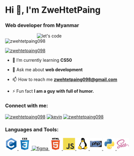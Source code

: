 <h1 align="left">Hi 👋, I'm ZweHtetPaing</h1>
<h3 align="left">Web developer from Myanmar</h3>
<img align="right" alt="let's code" width="400" src="https://media0.giphy.com/media/bN66sjJwDGcD26HXun/giphy.gif">

<p align="left"> <img src="https://komarev.com/ghpvc/?username=zwehtetpaing098&label=Profile%20views&color=0e75b6&style=flat" alt="zwehtetpaing098" /> </p>

<p align="left"> <a href="https://twitter.com/zwehtetpaing098" target="blank"><img src="https://img.shields.io/twitter/follow/zwehtetpaing098?logo=twitter&style=for-the-badge" alt="zwehtetpaing098" /></a> </p>

- 🌱 I’m currently learning **CS50**

- 💬 Ask me about **web development**

- 📫 How to reach me **zwehtetpaing098@gmail.com**

- ⚡ Fun fact **I am a guy with full of humor.**

<h3 align="left">Connect with me:</h3>
<p align="left">
<a href="https://twitter.com/zwehtetpaing098" target="blank"><img align="center" src="https://raw.githubusercontent.com/rahuldkjain/github-profile-readme-generator/master/src/images/icons/Social/twitter.svg" alt="zwehtetpaing098" height="30" width="40" /></a>
<a href="https://fb.com/kevin" target="blank"><img align="center" src="https://raw.githubusercontent.com/rahuldkjain/github-profile-readme-generator/master/src/images/icons/Social/facebook.svg" alt="kevin" height="30" width="40" /></a>
<a href="https://dribbble.com/zwehtetpaing098" target="blank"><img align="center" src="https://raw.githubusercontent.com/rahuldkjain/github-profile-readme-generator/master/src/images/icons/Social/dribbble.svg" alt="zwehtetpaing098" height="30" width="40" /></a>
</p>

<h3 align="left">Languages and Tools:</h3>
<p align="left"> <a href="https://www.cprogramming.com/" target="_blank" rel="noreferrer"> <img src="https://raw.githubusercontent.com/devicons/devicon/master/icons/c/c-original.svg" alt="c" width="40" height="40"/> </a> <a href="https://www.w3schools.com/css/" target="_blank" rel="noreferrer"> <img src="https://raw.githubusercontent.com/devicons/devicon/master/icons/css3/css3-original-wordmark.svg" alt="css3" width="40" height="40"/> </a> <a href="https://www.figma.com/" target="_blank" rel="noreferrer"> <img src="https://www.vectorlogo.zone/logos/figma/figma-icon.svg" alt="figma" width="40" height="40"/> </a> <a href="https://www.w3.org/html/" target="_blank" rel="noreferrer"> <img src="https://raw.githubusercontent.com/devicons/devicon/master/icons/html5/html5-original-wordmark.svg" alt="html5" width="40" height="40"/> </a> <a href="https://developer.mozilla.org/en-US/docs/Web/JavaScript" target="_blank" rel="noreferrer"> <img src="https://raw.githubusercontent.com/devicons/devicon/master/icons/javascript/javascript-original.svg" alt="javascript" width="40" height="40"/> </a> <a href="https://www.linux.org/" target="_blank" rel="noreferrer"> <img src="https://raw.githubusercontent.com/devicons/devicon/master/icons/linux/linux-original.svg" alt="linux" width="40" height="40"/> </a> <a href="https://www.php.net" target="_blank" rel="noreferrer"> <img src="https://raw.githubusercontent.com/devicons/devicon/master/icons/php/php-original.svg" alt="php" width="40" height="40"/> </a> <a href="https://www.python.org" target="_blank" rel="noreferrer"> <img src="https://raw.githubusercontent.com/devicons/devicon/master/icons/python/python-original.svg" alt="python" width="40" height="40"/> </a> <a href="https://sass-lang.com" target="_blank" rel="noreferrer"> <img src="https://raw.githubusercontent.com/devicons/devicon/master/icons/sass/sass-original.svg" alt="sass" width="40" height="40"/> </a> </p>

